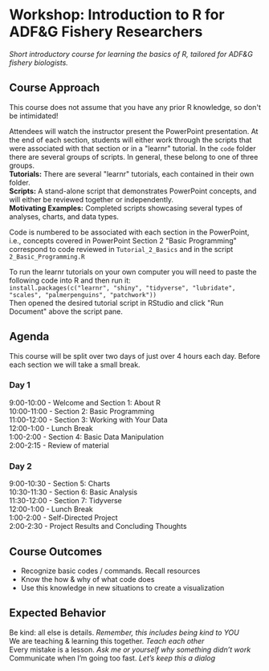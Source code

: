 # Workshop: Introduction to R for ADF&G Fishery Researchers
_Short introductory course for learning the basics of R, tailored for ADF&G fishery biologists._  


## Course Approach
This course does not assume that you have any prior R knowledge, so don't be intimidated!  

Attendees will watch the instructor present the PowerPoint presentation. At the end of each section, students will either work through the scripts that were associated with that section or in a "learnr" tutorial. In the `code` folder there are several groups of scripts. In general, these belong to one of three groups.  
**Tutorials:** There are several "learnr" tutorials, each contained in their own folder.  
**Scripts:** A stand-alone script that demonstrates PowerPoint concepts, and will either be reviewed together or independently.  
**Motivating Examples:** Completed scripts showcasing several types of analyses, charts, and data types.  

Code is numbered to be associated with each section in the PowerPoint, i.e., concepts covered in PowerPoint Section 2 "Basic Programming" correspond to code reviewed in `Tutorial_2_Basics` and in the script `2_Basic_Programming.R`  

To run the learnr tutorials on your own computer you will need to paste the following code into R and then run it:  
`install.packages(c("learnr", "shiny", "tidyverse", "lubridate", "scales", "palmerpenguins", "patchwork"))`  
Then opened the desired tutorial script in RStudio and click "Run Document" above the script pane. 

## Agenda
This course will be split over two days of just over 4 hours each day.
Before each section we will take a small break. 

### Day 1
9:00-10:00 - Welcome and Section 1: About R  
10:00-11:00 - Section 2: Basic Programming  
11:00-12:00 - Section 3: Working with Your Data  
12:00-1:00 - Lunch Break  
1:00-2:00 - Section 4: Basic Data Manipulation  
2:00-2:15 - Review of material  

### Day 2
9:00-10:30 - Section 5: Charts  
10:30-11:30 - Section 6: Basic Analysis  
11:30-12:00 - Section 7: Tidyverse  
12:00-1:00 - Lunch Break  
1:00-2:00 - Self-Directed Project  
2:00-2:30 - Project Results and Concluding Thoughts  


## Course Outcomes
- Recognize basic codes / commands. Recall resources  
- Know the how & why of what code does  
- Use this knowledge in new situations to create a visualization  


## Expected Behavior
Be kind: all else is details. _Remember, this includes being kind to YOU_  
We are teaching & learning this together. _Teach each other_  
Every mistake is a lesson. _Ask me or yourself why something didn’t work_  
Communicate when I’m going too fast. _Let’s keep this a dialog_  




